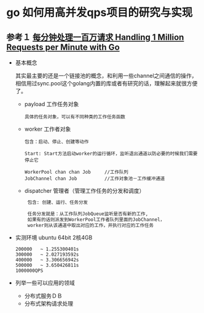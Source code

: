 # go 如何用高并发qps项目的研究与实现

## 参考１ [每分钟处理一百万请求 Handling 1 Million Requests per Minute with Go](http://marcio.io/2015/07/handling-1-million-requests-per-minute-with-golang/)

* 基本概念 
    
   其实最主要的还是一个链接池的概念，和利用一些channel之间通信的操作，相信用过sync.pool这个golang内置的库或者有研究的话，理解起来就很方便了。
   
   * payload 工作任务对象
   
       ```
       具体的任务对象，可以有不同种类的工作任务函数
       ```

   * worker 工作者对象
       
       ```
       包含：启动、停止、创建等动作
       
       Start: Start方法启动worker的运行循环，监听退出通道以防必要的时候我们需要停止它
       
       WorkerPool chan chan Job		//工作队列
       JobChannel chan Job 			//工作对象池－工作缓冲通道
       
       ```
   * dispatcher 管理者（管理工作任务的分发和调度）
       
       ```sql
        包含: 创建、运行、任务分发
        
        任务分发就是：从工作队列JobQueue监听是否有新的工作,
        如果有的话则派发到WorkerPool工作者队列里面的JobChannel，
        worker则从该通道中取出对应的工作，并执行对应的工作任务
   
       ```
* 实测环境 ubuntu 64bit 2核4GB
   
   ```
   200000   ~ 1.255300401s
   300000   ~ 2.027193592s
   400000   ~ 3.306656942s
   500000   ~ 3.650426811s
   1000000QPS 
   ``` 
      
* 列举一些可以应用的领域

   * 分布式服务ＤＢ
   * 分布式架构请求处理







